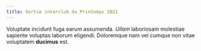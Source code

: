 ```yaml
---
title: Sortie interclub du Printemps 2021
---
```

Voluptate incidunt fuga earum assumenda. *Ullam* laboriosam molestiae sapiente voluptas laborum eligendi.
Doloremque nam vel cumque non vitae voluptatem **ducimus** est.